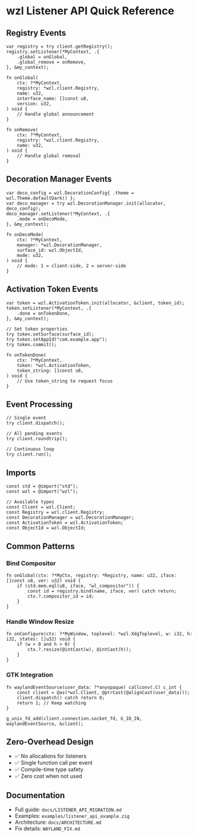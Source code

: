 # wzl Listener API Quick Reference

## Registry Events

```zig
var registry = try client.getRegistry();
registry.setListener(*MyContext, .{
    .global = onGlobal,
    .global_remove = onRemove,
}, &my_context);

fn onGlobal(
    ctx: ?*MyContext,
    registry: *wzl.client.Registry,
    name: u32,
    interface_name: []const u8,
    version: u32,
) void {
    // Handle global announcement
}

fn onRemove(
    ctx: ?*MyContext,
    registry: *wzl.client.Registry,
    name: u32,
) void {
    // Handle global removal
}
```

## Decoration Manager Events

```zig
var deco_config = wzl.DecorationConfig{ .theme = wzl.Theme.defaultDark() };
var deco_manager = try wzl.DecorationManager.init(allocator, deco_config);
deco_manager.setListener(*MyContext, .{
    .mode = onDecoMode,
}, &my_context);

fn onDecoMode(
    ctx: ?*MyContext,
    manager: *wzl.DecorationManager,
    surface_id: wzl.ObjectId,
    mode: u32,
) void {
    // mode: 1 = client-side, 2 = server-side
}
```

## Activation Token Events

```zig
var token = wzl.ActivationToken.init(allocator, &client, token_id);
token.setListener(*MyContext, .{
    .done = onTokenDone,
}, &my_context);

// Set token properties
try token.setSurface(surface_id);
try token.setAppId("com.example.app");
try token.commit();

fn onTokenDone(
    ctx: ?*MyContext,
    token: *wzl.ActivationToken,
    token_string: []const u8,
) void {
    // Use token_string to request focus
}
```

## Event Processing

```zig
// Single event
try client.dispatch();

// All pending events
try client.roundtrip();

// Continuous loop
try client.run();
```

## Imports

```zig
const std = @import("std");
const wzl = @import("wzl");

// Available types
const Client = wzl.Client;
const Registry = wzl.client.Registry;
const DecorationManager = wzl.DecorationManager;
const ActivationToken = wzl.ActivationToken;
const ObjectId = wzl.ObjectId;
```

## Common Patterns

### Bind Compositor
```zig
fn onGlobal(ctx: ?*MyCtx, registry: *Registry, name: u32, iface: []const u8, ver: u32) void {
    if (std.mem.eql(u8, iface, "wl_compositor")) {
        const id = registry.bind(name, iface, ver) catch return;
        ctx.?.compositor_id = id;
    }
}
```

### Handle Window Resize
```zig
fn onConfigure(ctx: ?*MyWindow, toplevel: *wzl.XdgToplevel, w: i32, h: i32, states: []u32) void {
    if (w > 0 and h > 0) {
        ctx.?.resize(@intCast(w), @intCast(h));
    }
}
```

### GTK Integration
```zig
fn waylandEventSource(user_data: ?*anyopaque) callconv(.C) c_int {
    const client = @as(*wzl.Client, @ptrCast(@alignCast(user_data)));
    client.dispatch() catch return 0;
    return 1; // Keep watching
}

g_unix_fd_add(client.connection.socket_fd, G_IO_IN, waylandEventSource, &client);
```

## Zero-Overhead Design

- ✅ No allocations for listeners
- ✅ Single function call per event
- ✅ Compile-time type safety
- ✅ Zero cost when not used

## Documentation

- Full guide: `docs/LISTENER_API_MIGRATION.md`
- Examples: `examples/listener_api_example.zig`
- Architecture: `docs/ARCHITECTURE.md`
- Fix details: `WAYLAND_FIX.md`
